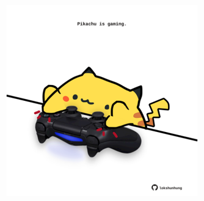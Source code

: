 <!-- built at 20/08/2021, 13:12:34 UTC -->
<p align="center">
  <img width="500" height="500" src="./ReadmeImage.svg">
</p>
